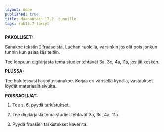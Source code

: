 ```yaml
---
layout: none
published: true
title: Maanantain 17.2. tunnille
tags: rub15.7 läksyt
---
```

**PAKOLLISET:**

Sanakoe tekstin 2 fraaseista. Luehan huolella, varsinkin jos olit pois jonkun tunnin kun asiaa käsiteltiin.

Tee loppuun digikirjasta tema studier tehtävät 3a, 3c, 4a, 11a, jos jäi kesken.

**PLUSSA:**

Tee halutessasi harjoitussanakoe. Korjaa eri värisellä kynällä, vastaukset löydät materiaalit-sivulta.

**POISSAOLIJAT:**

1. Tee s. 6, pyydä tarkistukset.

2. Tee digikirjasta tema studier tehtävät 3a, 3c, 4a, 11a.

3. Pyydä fraasien tarkistukset kaverilta.



